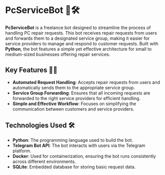 # PcServiceBot 🤖🛠️

**PcServiceBot** is a freelance bot designed to streamline the process of handling PC repair requests. This bot receives repair requests from users and forwards them to a designated service group, making it easier for service providers to manage and respond to customer requests. Built with **Python**, the bot features a simple yet effective architecture for small to medium-sized businesses offering repair services.

## Key Features 🔑✨

- **Automated Request Handling**: Accepts repair requests from users and automatically sends them to the appropriate service group.
- **Service Group Forwarding**: Ensures that all incoming requests are forwarded to the right service providers for efficient handling.
- **Simple and Effective Workflow**: Focuses on simplifying the communication between customers and service providers.

## Technologies Used 🛠️

- **Python**: The programming language used to build the bot.
- **Telegram Bot API**: The bot interacts with users via the Telegram platform.
- **Docker**: Used for containerization, ensuring the bot runs consistently across different environments.
- **SQLite**: Embedded database for storing basic request data.
